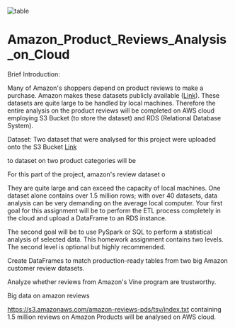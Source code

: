 ![table](https://github.com/fbrowther/Amazon_Product_Reviews_Analysis_on_Cloud/blob/main/Images%20for%20ReadMe/AmazonVine.jpeg)

# Amazon_Product_Reviews_Analysis_on_Cloud

Brief Introduction: 

Many of Amazon's shoppers depend on product reviews to make a purchase. Amazon makes these datasets publicly available ([Link](https://s3.amazonaws.com/amazon-reviews-pds/tsv/index.txt)). These datasets are quite large to be handled by local machines. Therefore the entire analysis on the product reviews will be completed on AWS cloud employing S3 Bucket (to store the dataset) and RDS (Relational Database System). 

Dataset: 
Two dataset that were analysed for this project were uploaded onto the S3 Bucket [Link](https://github.com/fbrowther/Amazon_Product_Reviews_Analysis_on_Cloud/blob/main/Images%20for%20ReadMe/S3%20Bucket.jpg)

to dataset on two product categories will be 


For this part of the project, amazon's review dataset o 



They are quite large and can exceed the capacity of local machines. One dataset alone contains over 1.5 million rows; with over 40 datasets, data analysis can be very demanding on the average local computer. Your first goal for this assignment will be to perform the ETL process completely in the cloud and upload a DataFrame to an RDS instance. 

The second goal will be to use PySpark or SQL to perform a statistical analysis of selected data.
This homework assignment contains two levels. The second level is optional but highly recommended.


Create DataFrames to match production-ready tables from two big Amazon customer review datasets.


Analyze whether reviews from Amazon's Vine program are trustworthy.





Big data on amazon reviews 

https://s3.amazonaws.com/amazon-reviews-pds/tsv/index.txt
containing 1.5 million reviews on Amazon Products will be analysed on AWS cloud.

